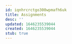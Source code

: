 ```yaml
---
id: iqnhrcrctgo300wpmafh6uk
title: Assignments
desc: ''
updated: 1646235539044
created: 1646235539044
stub: true
---
```


